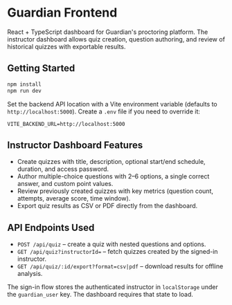 # Guardian Frontend

React + TypeScript dashboard for Guardian's proctoring platform. The instructor dashboard allows quiz creation, question authoring, and review of historical quizzes with exportable results.

## Getting Started

```bash
npm install
npm run dev
```

Set the backend API location with a Vite environment variable (defaults to `http://localhost:5000`). Create a `.env` file if you need to override it:

```
VITE_BACKEND_URL=http://localhost:5000
```

## Instructor Dashboard Features

- Create quizzes with title, description, optional start/end schedule, duration, and access password.
- Author multiple-choice questions with 2–6 options, a single correct answer, and custom point values.
- Review previously created quizzes with key metrics (question count, attempts, average score, time window).
- Export quiz results as CSV or PDF directly from the dashboard.

## API Endpoints Used

- `POST /api/quiz` – create a quiz with nested questions and options.
- `GET /api/quiz?instructorId=` – fetch quizzes created by the signed-in instructor.
- `GET /api/quiz/:id/export?format=csv|pdf` – download results for offline analysis.

The sign-in flow stores the authenticated instructor in `localStorage` under the `guardian_user` key. The dashboard requires that state to load.
